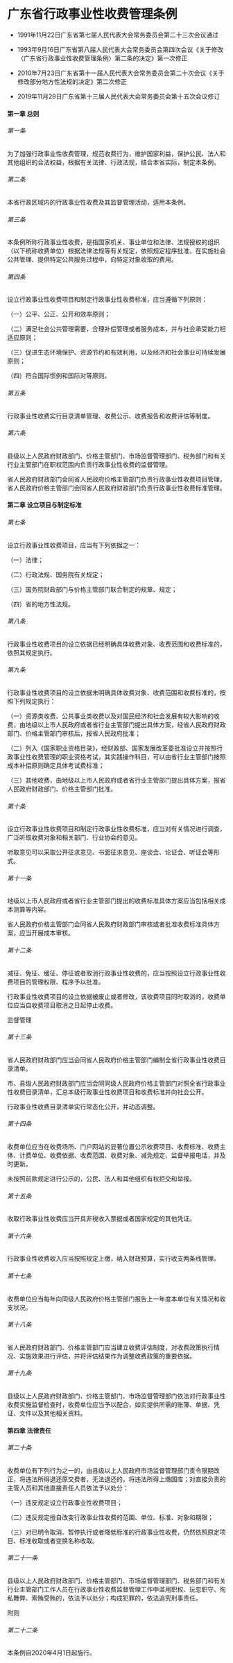 # 广东省行政事业性收费管理条例

- 1991年11月22日广东省第七届人民代表大会常务委员会第二十三次会议通过

- 1993年9月16日广东省第八届人民代表大会常务委员会第四次会议《关于修改〈广东省行政事业性收费管理条例〉第二条的决定》第一次修正

- 2010年7月23日广东省第十一届人民代表大会常务委员会第二十次会议《关于修改部分地方性法规的决定》第二次修正

- 2019年11月29日广东省第十三届人民代表大会常务委员会第十五次会议修订

<!-- INFO END -->

#### 第一章 总则

###### 第一条

为了加强行政事业性收费管理，规范收费行为，维护国家利益，保护公民、法人和其他组织的合法权益，根据有关法律、行政法规，结合本省实际，制定本条例。

###### 第二条

本省行政区域内的行政事业性收费及其监督管理活动，适用本条例。

###### 第三条

本条例所称行政事业性收费，是指国家机关、事业单位和法律、法规授权的组织（以下统称收费单位）根据法律法规等有关规定，依照规定程序批准，在实施社会公共管理、提供特定公共服务过程中，向特定对象收取的费用。

###### 第四条

设立行政事业性收费项目和制定行政事业性收费标准，应当遵循下列原则：

（一）公平、公正、公开和效率原则；

（二）满足社会公共管理需要，合理补偿管理或者服务成本，并与社会承受能力相适应原则；

（三）促进生态环境保护、资源节约和有效利用，以及经济和社会事业可持续发展原则；

（四）符合国际惯例和国际对等原则。

###### 第五条

行政事业性收费实行目录清单管理、收费公示、收费报告和收费评估等制度。

###### 第六条

县级以上人民政府财政部门、价格主管部门、市场监督管理部门、税务部门和有关行业主管部门在职权范围内负责行政事业性收费的监督管理。

省人民政府财政部门会同省人民政府价格主管部门负责行政事业性收费项目管理，省人民政府价格主管部门会同省人民政府财政部门负责行政事业性收费标准管理。

#### 第二章 设立项目与制定标准

###### 第七条

设立行政事业性收费项目，应当有下列依据之一：

（一）法律；

（二）行政法规、国务院有关规定；

（三）国务院财政部门与价格主管部门联合制定的规章、规定；

（四）省的地方性法规。

###### 第八条

行政事业性收费项目的设立依据已经明确具体收费对象、收费范围和收费标准的，依照其规定执行。

###### 第九条

行政事业性收费项目的设立依据未明确具体收费对象、收费范围和收费标准的，按照下列规定执行：

（一）资源类收费、公共事业类收费以及对国民经济和社会发展有较大影响的收费，由地级以上市人民政府或者省行业主管部门提出具体方案，经省人民政府财政部门、价格主管部门审核后，报省人民政府批准；

（二）列入《国家职业资格目录》，经财政部、国家发展改革委批准设立并按照行政事业性收费管理的职业资格考试，其实践操作科目，可以由省行业主管部门按照成本补偿原则确定具体考试费标准；

（三）其他收费，由地级以上市人民政府或者省行业主管部门提出具体方案，报省人民政府财政部门、价格主管部门批准。

###### 第十条

设立行政事业性收费项目和制定行政事业性收费标准，应当对有关情况进行调查，广泛听取收费对象和相关部门、行业协会的意见。

听取意见可以采取公开征求意见、书面征求意见、座谈会、论证会、听证会等形式。

###### 第十一条

地级以上市人民政府或者省行业主管部门提出的收费标准具体方案应当包括相关成本测算等内容。

省人民政府价格主管部门会同省人民政府财政部门审核或者批准收费标准具体方案，应当开展成本审核。

###### 第十二条

减征、免征、缓征、停征或者取消行政事业性收费的，应当按照设立行政事业性收费项目的管理权限、程序予以批准。

行政事业性收费项目的设立依据被废止或者修改，该收费项目同时取消的，收费单位应当自收费项目取消之日起停止收费。

监督管理

###### 第十三条

省人民政府财政部门应当会同省人民政府价格主管部门编制全省行政事业性收费目录清单。

市、县级人民政府财政部门应当会同同级人民政府价格主管部门对照全省行政事业性收费目录清单，汇总本级行政事业性收费项目和收费标准并向社会公开。

行政事业性收费目录清单实行常态化公开，并动态调整。

###### 第十四条

收费单位应当在收费场所、门户网站的显著位置公示收费项目、收费标准、收费主体、计费单位、收费依据、收费范围、收费对象、减免规定、监督举报电话，并及时更新。

未按照前款规定进行公示的，公民、法人和其他组织有权拒交和举报。

###### 第十五条

收取行政事业性收费应当开具非税收入票据或者国家规定的其他凭证。

###### 第十六条

行政事业性收费收入应当按照规定上缴，纳入财政预算，实行收支两条线管理。

###### 第十七条

收费单位应当每年向同级人民政府价格主管部门报告上一年度本单位有关情况和收支状况。

###### 第十八条

省人民政府财政部门、价格主管部门应当建立收费评估制度，对收费政策执行情况、实施效果进行评估，并将评估结果作为调整收费政策的重要依据。

###### 第十九条

县级以上人民政府财政部门、价格主管部门、市场监督管理部门依法对行政事业性收费实施监督检查时，收费单位应当予以配合，如实提供所需的账簿、单据、凭证、文件以及其他相关资料。

#### 第四章 法律责任

###### 第二十条

收费单位有下列行为之一的，由县级以上人民政府市场监督管理部门责令限期改正，将违法所得退还原交费者，无法退还的，将违法所得上缴国库；对直接负责的主管人员和其他直接责任人员依法予以处分：

（一）违反规定设立行政事业性收费项目；

（二）违反规定擅自改变行政事业性收费的范围、单位、标准、对象和期限；

（三）对已明令取消、暂停执行或者降低标准的行政事业性收费，仍然依照原定项目、标准收取或者变换名称收取。

###### 第二十一条

县级以上人民政府财政部门、价格主管部门、市场监督管理部门、税务部门和有关行业主管部门工作人员在行政事业性收费监督管理工作中滥用职权、玩忽职守、徇私舞弊、索贿受贿的，依法予以处分；构成犯罪的，依法追究刑事责任。

附则

###### 第二十二条

本条例自2020年4月1日起施行。
